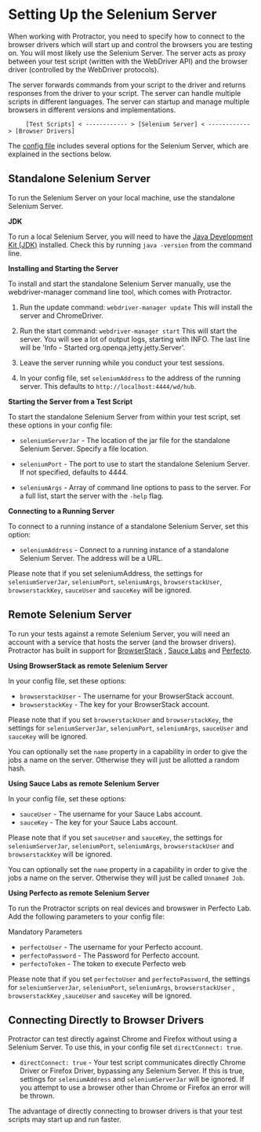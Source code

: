 Setting Up the Selenium Server
==============================

When working with Protractor, you need to specify how to connect to the browser drivers which will start up and control the browsers you are testing on. You will most likely use the Selenium Server. The server acts as proxy between your test script (written with the WebDriver API) and the browser driver (controlled by the WebDriver protocols).

The server forwards commands from your script to the driver and returns responses from the driver to your script. The server can handle multiple scripts in different languages. The server can startup and manage multiple browsers in different versions and implementations.

         [Test Scripts] < ------------ > [Selenium Server] < ------------ > [Browser Drivers]

The [config file](/lib/config.ts) includes several options for the Selenium Server, which are explained in the sections below.


Standalone Selenium Server
--------------------------

To run the Selenium Server on your local machine, use the standalone Selenium Server. 

**JDK**

To run a local Selenium Server, you will need to have the [Java Development Kit (JDK)](http://www.oracle.com/technetwork/java/javase/downloads/index.html) installed.  Check this by running `java -version` from the command line.


**Installing and Starting the Server**

To install and start the standalone Selenium Server manually, use the webdriver-manager command line tool, which comes with Protractor.

1. Run the update command:
    `webdriver-manager update`
     This will install the server and ChromeDriver.

2. Run the start command:
   `webdriver-manager start`
    This will start the server. You will see a lot of output logs, starting with INFO. The last 
    line will  be 'Info - Started org.openqa.jetty.jetty.Server'.

3. Leave the server running while you conduct your test sessions.

4. In your config file, set `seleniumAddress` to the address of the running server. This defaults to
   `http://localhost:4444/wd/hub`.


**Starting the Server from a Test Script**

To start the standalone Selenium Server from within your test script, set these options in your config file:

 - `seleniumServerJar` -  The location of the jar file for the standalone Selenium Server. Specify a file location.

 - `seleniumPort` - The port to use to start the standalone Selenium Server. If not specified, defaults to 4444.

 - `seleniumArgs` -  Array of command line options to pass to the server. For a full list, start the server with the `-help` flag.

**Connecting to a Running Server**

To connect to a running instance of a standalone Selenium Server, set this option:

 - `seleniumAddress` -  Connect to a running instance of a standalone Selenium Server. The address will be a URL.

Please note that if you set seleniumAddress, the settings for `seleniumServerJar`, `seleniumPort`, `seleniumArgs`, `browserstackUser`, `browserstackKey`, `sauceUser` and `sauceKey` will be ignored.


Remote Selenium Server
----------------------

To run your tests against a remote Selenium Server, you will need an account with a service that hosts the server (and the browser drivers). Protractor has built in support for [BrowserStack](https://www.browserstack.com) , [Sauce Labs](http://www.saucelabs.com) and [Perfecto](http://www.perfecto.io).

**Using BrowserStack as remote Selenium Server**

In your config file, set these options:
 - `browserstackUser` -  The username for your BrowserStack account.
 - `browserstackKey` -  The key for your BrowserStack account.

Please note that if you set `browserstackUser` and `browserstackKey`, the settings for `seleniumServerJar`, `seleniumPort`, `seleniumArgs`, `sauceUser` and `sauceKey` will be ignored.

You can optionally set the `name` property in a capability in order to give the jobs a name on the server.  Otherwise they will just be allotted a random hash.

**Using Sauce Labs as remote Selenium Server**

In your config file, set these options:
 - `sauceUser` -  The username for your Sauce Labs account.
 - `sauceKey` -  The key for your Sauce Labs account.

Please note that if you set `sauceUser` and `sauceKey`, the settings for `seleniumServerJar`, `seleniumPort`, `seleniumArgs`, `browserstackUser` and `browserstackKey` will be ignored.

You can optionally set the `name` property in a capability in order to give the jobs a name on the server.  Otherwise they will just be called `Unnamed Job`.

**Using Perfecto as remote Selenium Server**

To run the Protractor scripts on real devices and browswer in Perfecto Lab.
Add the following parameters to your config file:

Mandatory Parameters 
 - `perfectoUser` -  The username for your Perfecto account.
 - `perfectoPassword` -  The Password for Perfecto account.
 - `perfectoToken` - The token to execute Perfecto web
  
Please note that if you set `perfectoUser` and `perfectoPassword`, the settings for `seleniumServerJar`, `seleniumPort`, `seleniumArgs`, `browserstackUser` , `browserstackKey` ,`sauceUser` and `sauceKey` will be ignored.

 
Connecting Directly to Browser Drivers
--------------------------------------

Protractor can test directly against Chrome and Firefox without using a Selenium Server. To use this, in your config file set `directConnect: true`.

 - `directConnect: true` -  Your test script communicates directly Chrome Driver or Firefox Driver, bypassing any Selenium Server. If this is true, settings for `seleniumAddress` and `seleniumServerJar` will be ignored. If you attempt to use a browser other than Chrome or Firefox an error will be thrown.

The advantage of directly connecting to browser drivers is that your test scripts may start up and run faster.
